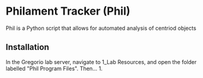 # Philament Tracker (Phil)

Phil is a Python script that allows for automated analysis of centriod objects

## Installation

In the Gregorio lab server, navigate to 1_Lab Resources, and open the folder labelled "Phil Program Files".
Then...
1.
